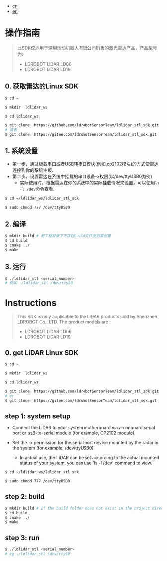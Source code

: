 - [cn](#操作指南)
- [en](#Instructions)
# 操作指南

>此SDK仅适用于深圳乐动机器人有限公司销售的激光雷达产品，产品型号为:
> - LDROBOT LiDAR LD06
> - LDROBOT LiDAR LD19
## 0. 获取雷达的Linux SDK
```bash
$ cd ~

$ mkdir  ldlidar_ws

$ cd ldlidar_ws

$ git clone  https://github.com/ldrobotSensorTeam/ldlidar_stl_sdk.git
# 或者
$ git clone  https://gitee.com/ldrobotSensorTeam/ldlidar_stl_sdk.git
```

## 1. 系统设置
- 第一步，通过板载串口或者USB转串口模块(例如,cp2102模块)的方式使雷达连接到你的系统主板.
- 第二步，设置雷达在系统中挂载的串口设备-x权限(以/dev/ttyUSB0为例)
	- 实际使用时，根据雷达在你的系统中的实际挂载情况来设置，可以使用`ls -l /dev`命令查看.

``` bash
$ cd ~/ldlidar_ws/ldlidar_stl_sdk

$ sudo chmod 777 /dev/ttyUSB0
```

## 2. 编译

```bash
$ mkdir build # 若工程目录下不存在build文件夹则需创建
$ cd build
$ cmake ../
$ make
```

## 3. 运行
  ``` bash
  $ ./ldlidar_stl <serial_number>
  # 例如 ./ldlidar_stl /dev/ttyS0
  ```

# Instructions
> This SDK is only applicable to the LiDAR products sold by Shenzhen LDROBOT Co., LTD. The product models are :
> - LDROBOT LiDAR LD06
> - LDROBOT LiDAR LD19
## 0. get LiDAR Linux SDK
```bash
$ cd ~

$ mkdir  ldlidar_ws

$ cd ldlidar_ws

$ git clone  https://github.com/ldrobotSensorTeam/ldlidar_stl_sdk.git
# or
$ git clone  https://gitee.com/ldrobotSensorTeam/ldlidar_stl_sdk.git
```
## step 1: system setup
- Connect the LiDAR to your system motherboard via an onboard serial port or usB-to-serial module (for example, CP2102 module).

- Set the -x permission for the serial port device mounted by the radar in the system (for example, /dev/ttyUSB0)

  - In actual use, the LiDAR can be set according to the actual mounted status of your system, you can use 'ls -l /dev' command to view.

``` bash
$ cd ~/ldlidar_ws/ldlidar_stl_sdk

$ sudo chmod 777 /dev/ttyUSB0
```

## step 2: build

``` bash
$ mkdir build # If the build folder does not exist in the project directory, create one
$ cd build
$ cmake ../
$ make
```

## step 3: run

  ``` bash
  $ ./ldlidar_stl <serial_number>
  # eg ./ldlidar_stl /dev/ttyS0
  ```